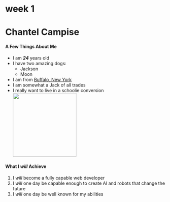 # week 1
# **Chantel Campise**

#### **A Few Things About Me**
* I am **_24_** years old
* I have two amazing dogs:
	* Jackson
	* Moon
* I am from [Buffalo, New York](http://www.buffalony.gov/)
* I am somewhat a Jack of all trades
* I really want to live in a schoolie conversion <img src ="https://i.pinimg.com/originals/18/69/54/186954349ca0414861e695148383dac3.jpg" width="200" height="200">

#### **What I *_will_* Achieve** 
1. I *will* become a fully capable web developer
1. I *will* one day be capable enough to create AI and robots that change the future
1. I *will* one day be well known for my abilities
